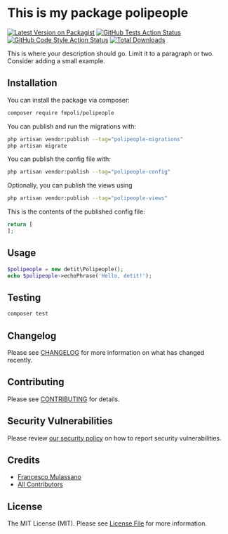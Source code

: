 # This is my package polipeople

[![Latest Version on Packagist](https://img.shields.io/packagist/v/fmpoli/polipeople.svg?style=flat-square)](https://packagist.org/packages/fmpoli/polipeople)
[![GitHub Tests Action Status](https://img.shields.io/github/actions/workflow/status/fmpoli/polipeople/run-tests.yml?branch=main&label=tests&style=flat-square)](https://github.com/fmpoli/polipeople/actions?query=workflow%3Arun-tests+branch%3Amain)
[![GitHub Code Style Action Status](https://img.shields.io/github/actions/workflow/status/fmpoli/polipeople/fix-php-code-styling.yml?branch=main&label=code%20style&style=flat-square)](https://github.com/fmpoli/polipeople/actions?query=workflow%3A"Fix+PHP+code+styling"+branch%3Amain)
[![Total Downloads](https://img.shields.io/packagist/dt/fmpoli/polipeople.svg?style=flat-square)](https://packagist.org/packages/fmpoli/polipeople)



This is where your description should go. Limit it to a paragraph or two. Consider adding a small example.

## Installation

You can install the package via composer:

```bash
composer require fmpoli/polipeople
```

You can publish and run the migrations with:

```bash
php artisan vendor:publish --tag="polipeople-migrations"
php artisan migrate
```

You can publish the config file with:

```bash
php artisan vendor:publish --tag="polipeople-config"
```

Optionally, you can publish the views using

```bash
php artisan vendor:publish --tag="polipeople-views"
```

This is the contents of the published config file:

```php
return [
];
```

## Usage

```php
$polipeople = new detit\Polipeople();
echo $polipeople->echoPhrase('Hello, detit!');
```

## Testing

```bash
composer test
```

## Changelog

Please see [CHANGELOG](CHANGELOG.md) for more information on what has changed recently.

## Contributing

Please see [CONTRIBUTING](.github/CONTRIBUTING.md) for details.

## Security Vulnerabilities

Please review [our security policy](../../security/policy) on how to report security vulnerabilities.

## Credits

- [Francesco Mulassano](https://github.com/FMpoli)
- [All Contributors](../../contributors)

## License

The MIT License (MIT). Please see [License File](LICENSE.md) for more information.
